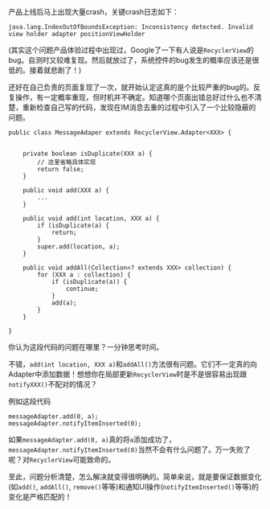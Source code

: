 [Tag]: android

产品上线后马上出现大量crash，关键crash日志如下：

```
java.lang.IndexOutOfBoundsException: Inconsistency detected. Invalid view holder adapter positionViewHolder
```

(其实这个问题产品体验过程中出现过，Google了一下有人说是`RecyclerView`的bug。自测时又较难复现。然后就放过了，系统控件的bug发生的概率应该还是很低的。接着就悲剧了！)

还好在自己负责的页面复现了一次，就开始认定这真的是个比较严重的bug的。反复操作，有一定概率重现，但时机并不确定。知道哪个页面出错总好过什么也不清楚，重新检查自己写的代码，发现在IM消息去重的过程中引入了一个比较隐蔽的问题。

```
public class MessageAdaper extends RecyclerView.Adapter<XXX> {


	private boolean isDuplicate(XXX a) {
		// 这里省略具体实现
		return false;
	}

	public void add(XXX a) {
		...
	}

	public void add(int location, XXX a) {
		if (isDuplicate(a) {
			return;
		}
		super.add(location, a);
	}

	public void addAll(Collection<? extends XXX> collection) {
		for (XXX a : collection) {
			if (isDuplicate(a)) {
				continue;
			}
			add(a);
		}
	}

}
```

你认为这段代码的问题在哪里？一分钟思考时间。

不错，`add(int location, XXX a)`和`addAll()`方法很有问题。它们不一定真的向Adapter中添加数据！想想你在局部更新`RecyclerView`时是不是很容易出现跟`notifyXXX()`不配对的情况？

例如这段代码

```
messageAdapter.add(0, a);
messageAdapter.notifyItemInserted(0);
```

如果`messageAdapter.add(0, a)`真的将`a`添加成功了，`messageAdapter.notifyItemInserted(0)`当然不会有什么问题了。万一失败了呢？对`RecyclerView`可能致命的。

至此，问题分析清楚，怎么解决就变得很明确的。简单来说，就是要保证数据变化(如`add()`, `addAll()`, `remove()`等等)和通知UI操作(`notifyItemInserted()`等等)的变化是严格匹配的！

